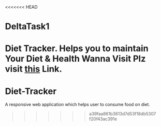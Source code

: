 <<<<<<< HEAD
# DeltaTask1
Diet Tracker. Helps you to maintain Your Diet & Health Wanna Visit Plz visit [this](https://diettrackerasto.firebaseapp.com/) Link.
=======
# Diet-Tracker
A responsive web application which helps user to consume food on diet.
>>>>>>> a39faa861b3613d7d53f18db5307f20f43ac391e
